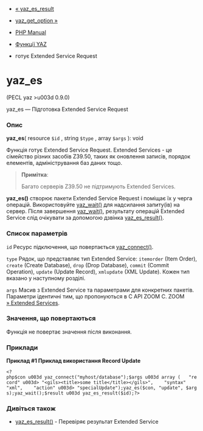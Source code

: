- [« yaz_es_result](function.yaz-es-result.md)
- [yaz_get_option »](function.yaz-get-option.md)

- [PHP Manual](index.md)
- [Функції YAZ](ref.yaz.md)
- готує Extended Service Request

# yaz_es

(PECL yaz \>u003d 0.9.0)

yaz_es — Підготовка Extended Service Request

### Опис

**yaz_es**( resource `$id` , string `$type` , array `$args` ): void

Функція готує Extended Service Request. Extended Services - це
сімейство різних засобів Z39.50, таких як оновлення записів,
порядок елементів, адміністрування баз даних тощо.

> **Примітка**:
>
> Багато серверів Z39.50 не підтримують Extended Services.

**yaz_es()** створює пакети Extended Service Request і поміщає їх у
черга операцій. Використовуйте [yaz_wait()](function.yaz-wait.md) для
надсилання запиту(ів) на сервер. Після завершення
[yaz_wait()](function.yaz-wait.md), результату операцій Extended
Service слід очікувати за допомогою дзвінка
[yaz_es_result()](function.yaz-es-result.md).

### Список параметрів

`id`
Ресурс підключення, що повертається
[yaz_connect()](function.yaz-connect.md).

`type`
Рядок, що представляє тип Extended Service: `itemorder` (Item Order),
`create` (Create Database), `drop` (Drop Database), `commit` (Commit
Operation), `update` (Update Record), `xmlupdate` (XML Update). Кожен
тип вказано у наступному розділі.

`args`
Масив з Extended Service та параметрами для конкретних пакетів.
Параметри ідентичні тим, що пропонуються в C API ZOOM C.
ZOOM [» Extended Services](http://www.indexdata.dk/yaz/doc/zoom.tkl).

### Значення, що повертаються

Функція не повертає значення після виконання.

### Приклади

**Приклад #1 Приклад використання Record Update**

` <?php$con u003d yaz_connect("myhost/database");$args u003d array (   "record" u003d> "<gils><title>some title</title></gils>",    "syntax" "xml",    "action" u003d> "specialUpdate");yaz_es($con, "update", $args);yaz_wait();$result u003d yaz_es_result($id);?> `

### Дивіться також

- [yaz_es_result()](function.yaz-es-result.md) - Перевіряє результат
Extended Service
